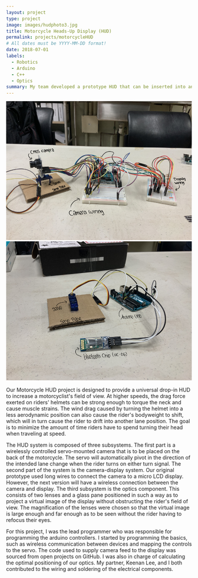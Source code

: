 ```yaml
---
layout: project
type: project
image: images/hudphoto3.jpg
title: Motorcycle Heads-Up Display (HUD)
permalink: projects/motorcycleHUD
# All dates must be YYYY-MM-DD format!
date: 2018-07-01
labels:
  - Robotics
  - Arduino
  - C++
  - Optics
summary: My team developed a prototype HUD that can be inserted into any helmet to display rear blindspots.
---
```


<div class="ui small rounded images">
  <img class="ui image" src="../images/arduinoCircuit.png">
  <img class="ui image" src="../images/cameraCircuit.png">
</div>
 
Our Motorcycle HUD project is designed to provide a universal drop-in HUD to increase a motorcyclist's field of view. At higher speeds, the drag force exerted on riders' helmets  can be strong enough to torque the neck and cause muscle strains. The wind drag caused by turning the helmet into a less aerodynamic position can also cause the rider's bodyweight to shift, which will in turn cause the rider to drift into another lane position. The goal is to minimize the amount of time riders have to spend turning their head when traveling at speed. 

The HUD system is composed of three subsystems. The first part is a wirelessly controlled servo-mounted camera that is to be placed on the back of the motorcycle. The servo will automatically pivot in the direction of the intended lane change when the rider turns on either turn signal. The second part of the system is the camera-display system. Our original prototype used long wires to connect the camera to a micro LCD display. However, the next version will have a wireless connection between the camera and display. The third subsystem is the optics component. This consists of two lenses and a glass pane positioned in such a way as to project a virtual image of the display without obstructing the rider's field of view. The magnification of the lenses were chosen so that the virtual image is large enough and far enough as to be seen without the rider having to refocus their eyes.

For this project, I was the lead programmer who was responsible for programming the arduino controllers.  I started by programming the basics, such as wireless communication between devices and mapping the controls to the servo. The code used to supply camera feed to the display was sourced from open projects on GitHub. I was also in charge of calculating the optimal positioning of our optics. My partner, Keenan Lee, and I both contributed to the wiring and soldering of the electrical components.


